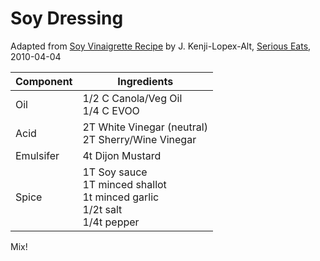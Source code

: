 # Soy Dressing

Adapted from [Soy Vinaigrette Recipe](http://www.seriouseats.com/recipes/2010/04/soy-vinaigrette.html) by J. Kenji-Lopex-Alt,
[Serious Eats](http://www.seriouseats.com/), 2010-04-04

|  Component | Ingredients |
|------------|-------------|
|  Oil            | 1/2 C Canola/Veg Oil<br> 1/4 C EVOO |
|  Acid           | 2T White Vinegar (neutral)<br> 2T Sherry/Wine Vinegar |
|  Emulsifer      | 4t Dijon Mustard |
|  Spice          | 1T Soy sauce<br> 1T minced shallot<br> 1t minced garlic <br>1/2t salt<br>1/4t pepper |

Mix!
 
